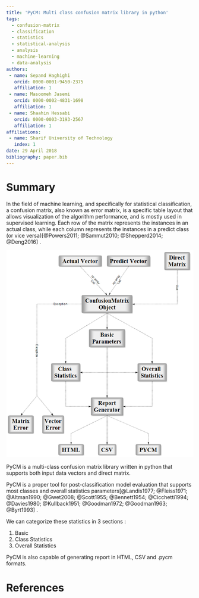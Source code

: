 ```yaml
---
title: 'PyCM: Multi class confusion matrix library in python'
tags:
  - confusion-matrix
  - classification
  - statistics
  - statistical-analysis
  - analysis
  - machine-learning
  - data-analysis
authors:
 - name: Sepand Haghighi
   orcid: 0000-0001-9450-2375
   affiliation: 1
 - name: Masoomeh Jasemi
   orcid: 0000-0002-4831-1698
   affiliation: 1
 - name: Shaahin Hessabi
   orcid: 0000-0003-3193-2567
   affiliation: 1
affiliations:
 - name: Sharif University of Technology
   index: 1
date: 29 April 2018
bibliography: paper.bib
---
```

						

# Summary			
			
In the field of machine learning, and specifically for statistical classification, a confusion matrix, also known as error matrix, is a specific table layout that allows visualization of the algorithm performance, and is mostly used in supervised learning. Each row of the matrix represents the instances in an actual class, while each column represents the instances in a predict class (or vice versa)[@Powers2011; @Sammut2010; @Shepperd2014; @Deng2016] .			

![PyCM Block Diagram](../Otherfiles/block_diagram.png) 				

PyCM is a multi-class confusion matrix library written in python that supports both input data vectors and direct matrix.			

PyCM is a proper tool for post-classification model evaluation that supports most classes and overall statistics parameters[@Landis1977; @Fleiss1971; @Altman1990; @Gwet2008; @Scott1955; @Bennett1954; @Cicchetti1994; @Davies1980; @Kullback1951; @Goodman1972; @Goodman1963; @Byrt1993] .		

We can categorize these statistics in 3 sections : 			

1. Basic 
2. Class Statistics			
3. Overall Statistics


PyCM is also capable of generating report in HTML, CSV and .pycm formats.











# References
